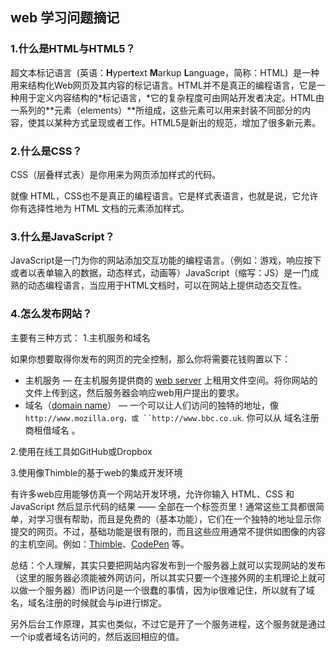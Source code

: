 ## web 学习问题摘记

### 1.什么是HTML与HTML5？

超文本标记语言  (英语：**H**yper**t**ext **M**arkup **L**anguage，简称：HTML)  是一种用来结构化Web网页及其内容的标记语言。HTML并不是真正的编程语言，它是一种用于定义内容结构的*标记语言，*它的复杂程度可由网站开发者决定。HTML由一系列的**元素（elements）**所组成，这些元素可以用来封装不同部分的内容，使其以某种方式呈现或者工作。HTML5是新出的规范，增加了很多新元素。

### 2.什么是CSS？

CSS（层叠样式表）是你用来为网页添加样式的代码。

就像 HTML，CSS也不是真正的编程语言。它是样式表语言，也就是说，它允许你有选择性地为 HTML 文档的元素添加样式。

### 3.什么是JavaScript？

JavaScript是一门为你的网站添加交互功能的编程语言。（例如：游戏，响应按下或者以表单输入的数据，动态样式，动画等）JavaScript（缩写：JS）是一门成熟的动态编程语言，当应用于HTML文档时，可以在网站上提供动态交互性。

### 4.怎么发布网站？

主要有三种方式：
1.主机服务和域名

如果你想要取得你发布的网页的完全控制，那么你将需要花钱购置以下：

- 主机服务 — 在主机服务提供商的 [web server](https://developer.mozilla.org/en-US/Learn/What_is_a_web_server) 上租用文件空间。将你网站的文件上传到这，然后服务器会响应web用户提出的要求。
- 域名（[domain name](https://developer.mozilla.org/en-US/Learn/Understanding_domain_names)） — 一个可以让人们访问的独特的地址，像 `http://www.mozilla.org，或 ``http://www.bbc.co.uk`. 你可以从 域名注册商租借域名 。

2.使用在线工具如GitHub或Dropbox

3.使用像Thimble的基于web的集成开发环境

有许多web应用能够仿真一个网站开发环境，允许你输入 HTML、CSS 和 JavaScript 然后显示代码的结果 —— 全部在一个标签页里！通常这些工具都很简单，对学习很有帮助，而且是免费的（基本功能），它们在一个独特的地址显示你提交的网页。不过，基础功能是很有限的，而且这些应用通常不提供如图像的内容的主机空间。例如：[Thimble](https://thimble.webmaker.org/)、[CodePen](https://codepen.io/) 等。

总结：个人理解，其实只要把网站内容发布到一个服务器上就可以实现网站的发布（这里的服务器必须能被外网访问，所以其实只要一个连接外网的主机理论上就可以做一个服务器）而IP访问是一个很蠢的事情，因为ip很难记住，所以就有了域名，域名注册的时候就会与ip进行绑定。

另外后台工作原理，其实也类似，不过它是开了一个服务进程，这个服务就是通过一个ip或者域名访问的，然后返回相应的值。